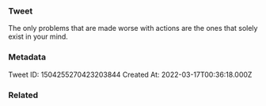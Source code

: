 ### Tweet
The only problems that are made worse with actions are the ones that solely exist in your mind.

### Metadata
Tweet ID: 1504255270423203844
Created At: 2022-03-17T00:36:18.000Z

### Related

